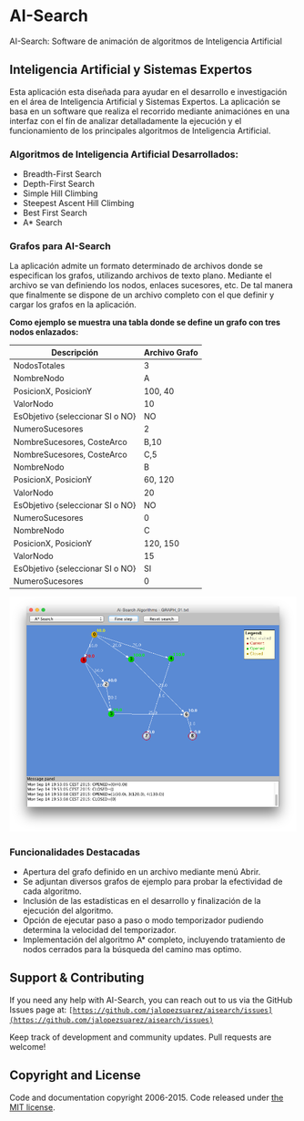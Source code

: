 # AI-Search 
AI-Search: Software de animación de algoritmos de Inteligencia Artificial

## Inteligencia Artificial y Sistemas Expertos
Esta aplicación esta diseñada para ayudar en el desarrollo e investigación en el área de Inteligencia Artificial y Sistemas Expertos. La aplicación se basa en un software que realiza el recorrido mediante animaciónes en una interfaz con el fín de analizar detalladamente la ejecución y el funcionamiento de los principales algoritmos de Inteligencia Artificial.

### Algoritmos de Inteligencia Artificial Desarrollados:
- Breadth-First Search 
- Depth-First Search 
- Simple Hill Climbing 
- Steepest Ascent Hill Climbing 
- Best First Search 
- A* Search

### Grafos para AI-Search 
La aplicación admite un formato determinado de archivos donde se especifican los grafos, utilizando archivos de texto plano. Mediante el archivo se van definiendo los nodos, enlaces sucesores, etc. De tal manera que finalmente se dispone de un archivo completo con el que definir y cargar los grafos en la aplicación.

**Como ejemplo se muestra una tabla donde se define un grafo con tres nodos enlazados:**

| Descripción | Archivo Grafo |
| ------------- | ----------- |
| NodosTotales | 3 |
| NombreNodo | A | 
| PosicionX, PosicionY   | 100, 40  | 
| ValorNodo | 10 |
| EsObjetivo {seleccionar SI o NO}   | NO |
| NumeroSucesores  | 2 |
| NombreSucesores, CosteArco   | B,10 |
| NombreSucesores, CosteArco   | C,5 |
| NombreNodo | B | 
| PosicionX, PosicionY   | 60, 120 | 
| ValorNodo  | 20 |
| EsObjetivo {seleccionar SI o NO}   | NO |
| NumeroSucesores   | 0 |
| NombreNodo | C | 
| PosicionX, PosicionY   | 120, 150  | 
| ValorNodo | 15 |
| EsObjetivo {seleccionar SI o NO}   | SI |
| NumeroSucesores | 0 |

![IPv6](AISearch/docs/screen.png)

### Funcionalidades Destacadas
- Apertura del grafo definido en un archivo mediante menú Abrir.
- Se adjuntan diversos grafos de ejemplo para probar la efectividad de cada algoritmo.
- Inclusión de las estadísticas en el desarrollo y finalización de la ejecución del algoritmo.
- Opción de ejecutar paso a paso o modo temporizador pudiendo determina la velocidad del temporizador.
- Implementación del algoritmo A* completo, incluyendo tratamiento de nodos cerrados para la búsqueda del camino mas optimo.

## Support & Contributing

If you need any help with AI-Search, you can reach out to us via the GitHub Issues page at:
<code>[https://github.com/jalopezsuarez/aisearch/issues](https://github.com/jalopezsuarez/aisearch/issues)</code>

Keep track of development and community updates. Pull requests are welcome!

## Copyright and License

Code and documentation copyright 2006-2015. Code released under [the MIT license](https://github.com/jalopezsuarez/aisearch/LICENSE).
